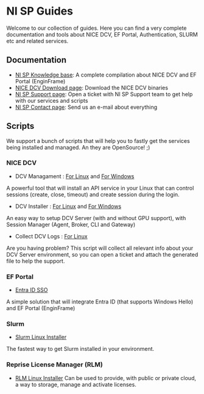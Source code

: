 # NI SP Guides

Welcome to our collection of guides. Here you can find a very complete documentation and tools about NICE DCV, EF Portal, Authentication, SLURM etc and related services.

## Documentation

* [NI SP Knowledge base](https://www.ni-sp.com/knowledge-base/): A complete compilation about NICE DCV and EF Portal (EnginFrame)
* [NICE DCV Download page](https://www.ni-sp.com/solutions/nice-dcv-download-page/): Download the NICE DCV binaries
* [NI SP Support page](https://support.ni-sp.com/): Open a ticket with NI SP Support team to get help with our services and scripts
* [NI SP Contact page](https://www.ni-sp.com/contact/): Send us an e-mail about everything

## Scripts

We support a bunch of scripts that will help you to fastly get the services being installed and managed. An they are OpenSource! ;)

### NICE DCV

* DCV Managament : [For Linux](https://github.com/NISP-GmbH/DCV-Management-Linux) and [For Windows](https://github.com/NISP-GmbH/DCV-Management-Windows)

A powerful tool that will install an API service in your Linux that can control sessions (create, close, timeout) and create session during the login.

* DCV Installer : [For Linux](https://github.com/NISP-GmbH/DCV-Installer) and [For Windows](https://www.ni-sp.com/knowledge-base/dcv-installation/windows/)

An easy way to setup DCV Server (with and without GPU support), with Session Manager (Agent, Broker, CLI and Gateway)

* Collect DCV Logs : [For Linux](https://github.com/NISP-GmbH/Collect-DCV-Logs)

Are you having problem? This script will collect all relevant info about your DCV Server environment, so you can open a ticket and attach the generated file to help the support.

### EF Portal

* [Entra ID SSO](https://github.com/NISP-GmbH/EF-EntraID-SSO)

A simple solution that will integrate Entra ID (that supports Windows Hello) and EF Portal (EnginFrame)

### Slurm

* [Slurm Linux Installer](https://github.com/NISP-GmbH/SLURM)

The fastest way to get Slurm installed in your environment.

### Reprise License Manager (RLM)

* [RLM Linux Installer](https://github.com/NISP-GmbH/RLM_for_Linux)
Can be used to provide, with public or private cloud, a way to storage, manage and activate licenses.

